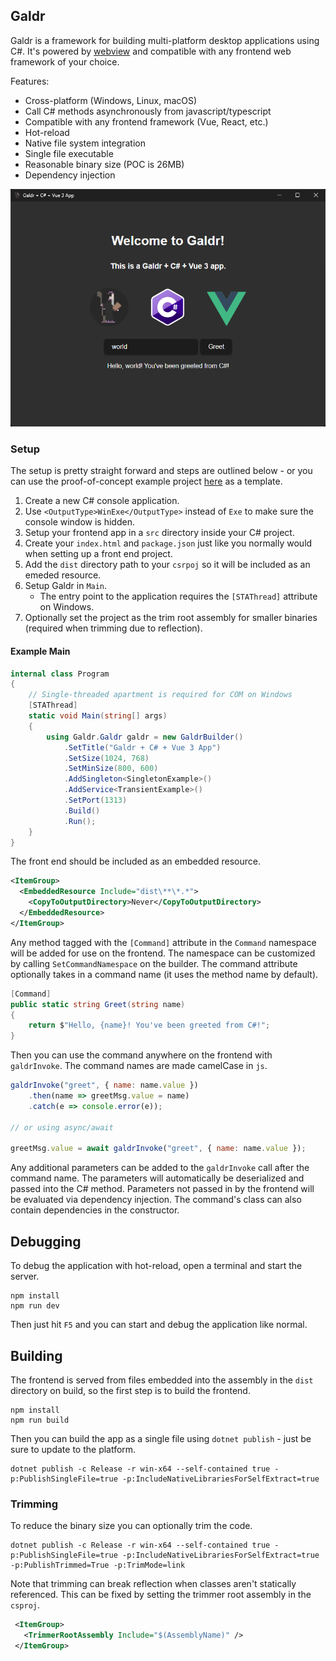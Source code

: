 ﻿## Galdr

Galdr is a framework for building multi-platform desktop applications using C#. It's powered by [webview](https://github.com/webview/webview) and compatible with any frontend web framework of your choice.

Features:
* Cross-platform (Windows, Linux, macOS)
* Call C# methods asynchronously from javascript/typescript
* Compatible with any frontend framework (Vue, React, etc.)
* Hot-reload
* Native file system integration
* Single file executable
* Reasonable binary size (POC is 26MB)
* Dependency injection

![POC Screenshot](https://raw.githubusercontent.com/rthomasv3/Galdr/master/Galdr/screenshot.png)

### Setup

The setup is pretty straight forward and steps are outlined below - or you can use the proof-of-concept example project [here](https://github.com/rthomasv3/GaldrPOC) as a template.

1. Create a new C# console application.
2. Use `<OutputType>WinExe</OutputType>` instead of `Exe` to make sure the console window is hidden.
3. Setup your frontend app in a `src` directory inside your C# project.
4. Create your `index.html` and `package.json` just like you normally would when setting up a front end project.
5. Add the `dist` directory path to your `csrpoj` so it will be included as an emeded resource.
6. Setup Galdr in `Main`.
    * The entry point to the application requires the `[STAThread]` attribute on Windows.
7. Optionally set the project as the trim root assembly for smaller binaries (required when trimming due to reflection).

#### Example Main

```cs
internal class Program
{
    // Single-threaded apartment is required for COM on Windows
    [STAThread]
    static void Main(string[] args)
    {
        using Galdr.Galdr galdr = new GaldrBuilder()
            .SetTitle("Galdr + C# + Vue 3 App")
            .SetSize(1024, 768)
            .SetMinSize(800, 600)
            .AddSingleton<SingletonExample>()
            .AddService<TransientExample>()
            .SetPort(1313)
            .Build()
            .Run();
    }
}
```

The front end should be included as an embedded resource.

```xml
<ItemGroup>
  <EmbeddedResource Include="dist\**\*.*">
    <CopyToOutputDirectory>Never</CopyToOutputDirectory>
  </EmbeddedResource>
</ItemGroup>
```

Any method tagged with the `[Command]` attribute in the `Command` namespace will be added for use on the frontend. The namespace can be customized by calling `SetCommandNamespace` on the builder. The command attribute optionally takes in a command name (it uses the method name by default).

```cs
[Command]
public static string Greet(string name)
{
    return $"Hello, {name}! You've been greeted from C#!";
}
```

Then you can use the command anywhere on the frontend with `galdrInvoke`. The command names are made camelCase in `js`.

```js
galdrInvoke("greet", { name: name.value })
    .then(name => greetMsg.value = name)
    .catch(e => console.error(e));

// or using async/await

greetMsg.value = await galdrInvoke("greet", { name: name.value });
```

Any additional parameters can be added to the `galdrInvoke` call after the command name. The parameters will automatically be deserialized and passed into the C# method. Parameters not passed in by the frontend will be evaluated via dependency injection. The command's class can also contain dependencies in the constructor.


## Debugging

To debug the application with hot-reload, open a terminal and start the server.

```
npm install
npm run dev
```

Then just hit `F5` and you can start and debug the application like normal.


## Building

The frontend is served from files embedded into the assembly in the `dist` directory on build, so the first step is to build the frontend.

```
npm install
npm run build
```

Then you can build the app as a single file using `dotnet publish` - just be sure to update to the platform.

```
dotnet publish -c Release -r win-x64 --self-contained true -p:PublishSingleFile=true -p:IncludeNativeLibrariesForSelfExtract=true
```

### Trimming

To reduce the binary size you can optionally trim the code.

```
dotnet publish -c Release -r win-x64 --self-contained true -p:PublishSingleFile=true -p:IncludeNativeLibrariesForSelfExtract=true -p:PublishTrimmed=True -p:TrimMode=link
```

Note that trimming can break reflection when classes aren't statically referenced. This can be fixed by setting the trimmer root assembly in the `csproj`.

```xml
 <ItemGroup>
   <TrimmerRootAssembly Include="$(AssemblyName)" />
 </ItemGroup>
```
